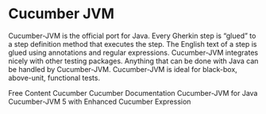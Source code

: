 # Cucumber JVM

Cucumber-JVM is the official port for Java. Every Gherkin step is “glued” to a step definition method that executes the step. The English text of a step is glued using annotations and regular expressions. Cucumber-JVM integrates nicely with other testing packages. Anything that can be done with Java can be handled by Cucumber-JVM. Cucumber-JVM is ideal for black-box, above-unit, functional tests.

<ResourceGroupTitle>Free Content</ResourceGroupTitle>
<BadgeLink colorScheme='blue' badgeText='Official Site' href='https://cucumber.io/'>Cucumber</BadgeLink>
<BadgeLink colorScheme='blue' badgeText='Official Doc' href='https://cucumber.io/docs/cucumber/'>Cucumber Documentation</BadgeLink>
<BadgeLink colorScheme='yellow' badgeText='Read' href='https://automationpanda.com/2017/10/24/cucumber-jvm-for-java/'>Cucumber-JVM for Java</BadgeLink>
<BadgeLink colorScheme='purple' badgeText='Watch' href='https://www.youtube.com/watch?v=jCzpxvAJoZM'>Cucumber-JVM 5 with Enhanced Cucumber Expression</BadgeLink>
